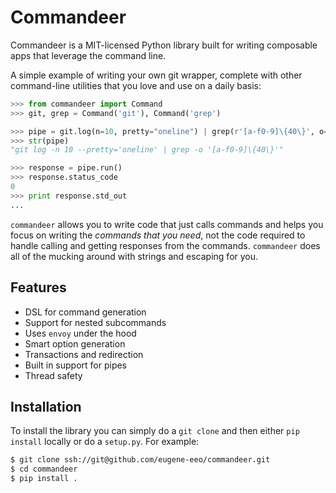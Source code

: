 Commandeer
==========

Commandeer is a MIT-licensed Python library built for writing
composable apps that leverage the command line.

A simple example of writing your own git wrapper, complete
with other command-line utilities that you love and use on
a daily basis:

```python
>>> from commandeer import Command
>>> git, grep = Command('git'), Command('grep')

>>> pipe = git.log(n=10, pretty="oneline") | grep(r'[a-f0-9]\{40\}', o=None)
>>> str(pipe)
"git log -n 10 --pretty='oneline' | grep -o '[a-f0-9]\{40\}'"

>>> response = pipe.run()
>>> response.status_code
0
>>> print response.std_out
...
```

`commandeer` allows you to write code that just calls commands
and helps you focus on writing the _commands that you need_,
not the code required to handle calling and getting responses
from the commands. `commandeer` does all of the mucking around
with strings and escaping for you.


## Features

 - DSL for command generation
 - Support for nested subcommands
 - Uses `envoy` under the hood
 - Smart option generation
 - Transactions and redirection
 - Built in support for pipes
 - Thread safety


## Installation

To install the library you can simply do a `git clone` and then
either `pip install` locally or do a `setup.py`. For example:

```bash
$ git clone ssh://git@github.com/eugene-eeo/commandeer.git
$ cd commandeer
$ pip install .
```
